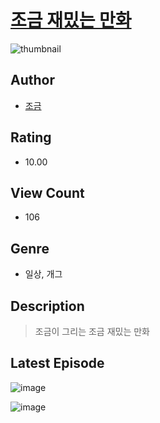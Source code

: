 # [조금 재밌는 만화](https://comic.naver.com/challenge/list?titleId=811332)
![thumbnail](https://image-comic.pstatic.net/user_contents_data/challenge_comic/2023/05/25/366744/upload_3691036771352655414_480x623.jpeg)

## Author
- [조금](https://comic.naver.com/artistTitle?id=366744)

## Rating
- 10.00

## View Count
- 106

## Genre
- 일상, 개그

## Description
> 조금이 그리는 조금 재밌는 만화


## Latest Episode
![image](https://image-comic.pstatic.net/user_contents_data/challenge_comic/2023/05/25/366744/upload_3846981609172842292.jpeg)

![image](https://image-comic.pstatic.net/user_contents_data/challenge_comic/2023/05/25/366744/upload_7149290892731966769.jpeg)
